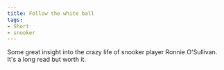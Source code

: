 ```yaml
---
title: Follow the white ball
tags:
- Short
- snooker
---
```


Some great insight into the crazy life of snooker player Ronnie O'Sullivan. It's a long read but worth it.
